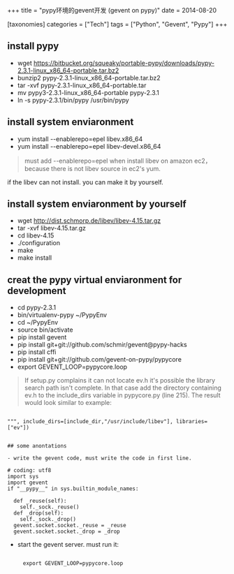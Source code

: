 +++
title = "pypy环境的gevent开发 (gevent on pypy)"
date = 2014-08-20

[taxonomies]
categories = ["Tech"]
tags = ["Python", "Gevent", "Pypy"]
+++

## install pypy

- wget https://bitbucket.org/squeaky/portable-pypy/downloads/pypy-2.3.1-linux_x86_64-portable.tar.bz2
- bunzip2 pypy-2.3.1-linux_x86_64-portable.tar.bz2
- tar -xvf pypy-2.3.1-linux_x86_64-portable.tar
- mv pypy3-2.3.1-linux_x86_64-portable pypy-2.3.1
- ln -s pypy-2.3.1/bin/pypy /usr/bin/pypy

## install system enviaronment

- yum install --enablerepo=epel libev.x86_64
- yum install --enablerepo=epel libev-devel.x86_64
 
> must add --enablerepo=epel when install libev on amazon ec2，because there is not libev source in ec2's yum. 

if the libev can not install. you can make it by yourself.

## install system enviaronment by yourself

- wget http://dist.schmorp.de/libev/libev-4.15.tar.gz
- tar -xvf libev-4.15.tar.gz
- cd libev-4.15
- ./configuration
- make
- make install



## creat the pypy virtual enviaronment for development

- cd pypy-2.3.1
- bin/virtualenv-pypy ~/PypyEnv
- cd ~/PypyEnv
- source bin/activate
- pip install gevent
- pip install git+git://github.com/schmir/gevent@pypy-hacks
- pip install cffi
- pip install git+git://github.com/gevent-on-pypy/pypycore
- export GEVENT_LOOP=pypycore.loop

> If setup.py complains it can not locate ev.h it's possible the library search path isn't complete.  In that case add the directory containing ev.h to the include_dirs variable in pypycore.py (line 215). The result would look similar to example:

```

""", include_dirs=[include_dir,"/usr/include/libev"], libraries=["ev"])


## some anontations

- write the gevent code, must write the code in first line.

```

    # coding: utf8
    import sys
    import gevent
    if "__pypy__" in sys.builtin_module_names:

      def _reuse(self):
        self._sock._reuse()    
      def _drop(self):
        self._sock._drop()
      gevent.socket.socket._reuse = _reuse
      gevent.socket.socket._drop = _drop


- start the gevent server. must run it:

```

     export GEVENT_LOOP=pypycore.loop


